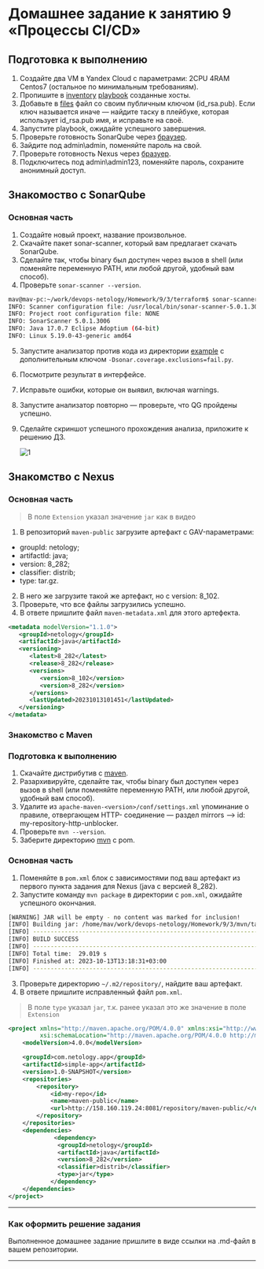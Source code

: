 # Домашнее задание к занятию 9 «Процессы CI/CD»

## Подготовка к выполнению

1. Создайте два VM в Yandex Cloud с параметрами: 2CPU 4RAM Centos7 (остальное по минимальным требованиям).
2. Пропишите в [inventory](./infrastructure/inventory/cicd/hosts.yml) [playbook](./infrastructure/site.yml) созданные хосты.
3. Добавьте в [files](./infrastructure/files/) файл со своим публичным ключом (id_rsa.pub). Если ключ называется иначе — найдите таску в плейбуке, которая использует id_rsa.pub имя, и исправьте на своё.
4. Запустите playbook, ожидайте успешного завершения.
5. Проверьте готовность SonarQube через [браузер](http://localhost:9000).
6. Зайдите под admin\admin, поменяйте пароль на свой.
7.  Проверьте готовность Nexus через [бразуер](http://localhost:8081).
8. Подключитесь под admin\admin123, поменяйте пароль, сохраните анонимный доступ.

## Знакомоство с SonarQube

### Основная часть

1. Создайте новый проект, название произвольное.
2. Скачайте пакет sonar-scanner, который вам предлагает скачать SonarQube.
3. Сделайте так, чтобы binary был доступен через вызов в shell (или поменяйте переменную PATH, или любой другой, удобный вам способ).
4. Проверьте `sonar-scanner --version`.

```bash
mav@mav-pc:~/work/devops-netology/Homework/9/3/terraform$ sonar-scanner --version
INFO: Scanner configuration file: /usr/local/bin/sonar-scanner-5.0.1.3006-linux/conf/sonar-scanner.properties
INFO: Project root configuration file: NONE
INFO: SonarScanner 5.0.1.3006
INFO: Java 17.0.7 Eclipse Adoptium (64-bit)
INFO: Linux 5.19.0-43-generic amd64
```

5. Запустите анализатор против кода из директории [example](./example) с дополнительным ключом `-Dsonar.coverage.exclusions=fail.py`.
6. Посмотрите результат в интерфейсе.
7. Исправьте ошибки, которые он выявил, включая warnings.
8. Запустите анализатор повторно — проверьте, что QG пройдены успешно.
9. Сделайте скриншот успешного прохождения анализа, приложите к решению ДЗ.

    ![1]()

## Знакомство с Nexus

### Основная часть

> В поле `Extension` указал значение `jar` как в видео

1. В репозиторий `maven-public` загрузите артефакт с GAV-параметрами:

*    groupId: netology;
*    artifactId: java;
*    version: 8_282;
*    classifier: distrib;
*    type: tar.gz.

2. В него же загрузите такой же артефакт, но с version: 8_102.
3. Проверьте, что все файлы загрузились успешно.
4. В ответе пришлите файл `maven-metadata.xml` для этого артефекта.

```xml
<metadata modelVersion="1.1.0">
   <groupId>netology</groupId>
   <artifactId>java</artifactId>
   <versioning>
      <latest>8_282</latest>
      <release>8_282</release>
      <versions>
         <version>8_102</version>
         <version>8_282</version>
      </versions>
      <lastUpdated>20231013101451</lastUpdated>
   </versioning>
</metadata>
```

### Знакомство с Maven

### Подготовка к выполнению

1. Скачайте дистрибутив с [maven](https://maven.apache.org/download.cgi).
2. Разархивируйте, сделайте так, чтобы binary был доступен через вызов в shell (или поменяйте переменную PATH, или любой другой, удобный вам способ).
3. Удалите из `apache-maven-<version>/conf/settings.xml` упоминание о правиле, отвергающем HTTP- соединение — раздел mirrors —> id: my-repository-http-unblocker.
4. Проверьте `mvn --version`.
5. Заберите директорию [mvn](./mvn) с pom.

### Основная часть

1. Поменяйте в `pom.xml` блок с зависимостями под ваш артефакт из первого пункта задания для Nexus (java с версией 8_282).
2. Запустите команду `mvn package` в директории с `pom.xml`, ожидайте успешного окончания.

```bash
[WARNING] JAR will be empty - no content was marked for inclusion!
[INFO] Building jar: /home/mav/work/devops-netology/Homework/9/3/mvn/target/simple-app-1.0-SNAPSHOT.jar
[INFO] ------------------------------------------------------------------------
[INFO] BUILD SUCCESS
[INFO] ------------------------------------------------------------------------
[INFO] Total time:  29.019 s
[INFO] Finished at: 2023-10-13T13:18:31+03:00
[INFO] ------------------------------------------------------------------------
```

3. Проверьте директорию `~/.m2/repository/`, найдите ваш артефакт.
4. В ответе пришлите исправленный файл `pom.xml`.

> В поле `type` указал `jar`, т.к. ранее указал это же значение в поле `Extension`

```xml
<project xmlns="http://maven.apache.org/POM/4.0.0" xmlns:xsi="http://www.w3.org/2001/XMLSchema-instance"
         xsi:schemaLocation="http://maven.apache.org/POM/4.0.0 http://maven.apache.org/xsd/maven-4.0.0.xsd">
    <modelVersion>4.0.0</modelVersion>

    <groupId>com.netology.app</groupId>
    <artifactId>simple-app</artifactId>
    <version>1.0-SNAPSHOT</version>
    <repositories>
        <repository>
            <id>my-repo</id>
            <name>maven-public</name>
            <url>http://158.160.119.24:8081/repository/maven-public/</url>
        </repository>
    </repositories>
    <dependencies>
             <dependency>
              <groupId>netology</groupId>
              <artifactId>java</artifactId>
              <version>8_282</version>
              <classifier>distrib</classifier>
              <type>jar</type>
            </dependency>
    </dependencies>
</project>
```

---

### Как оформить решение задания

Выполненное домашнее задание пришлите в виде ссылки на .md-файл в вашем репозитории.

---